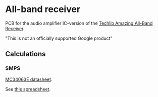 # All-band receiver

PCB for the audio amplifier IC-version of the [Techlib Amazing All-Band Receiver](http://www.techlib.com/electronics/allband.htm).

"This is not an officially supported Google product"

## Calculations

### SMPS

[MC34063E datasheet](https://www.st.com/content/ccc/resource/technical/document/datasheet/03/f9/c4/3d/7f/eb/4c/5e/CD00001232.pdf/files/CD00001232.pdf/jcr:content/translations/en.CD00001232.pdf).

See [this spreadsheet](https://docs.google.com/spreadsheets/d/1bI1ji2cqRZOHry-sRMiwu6rac16mRRAA83aerXQkJmg/edit?usp=sharing).
